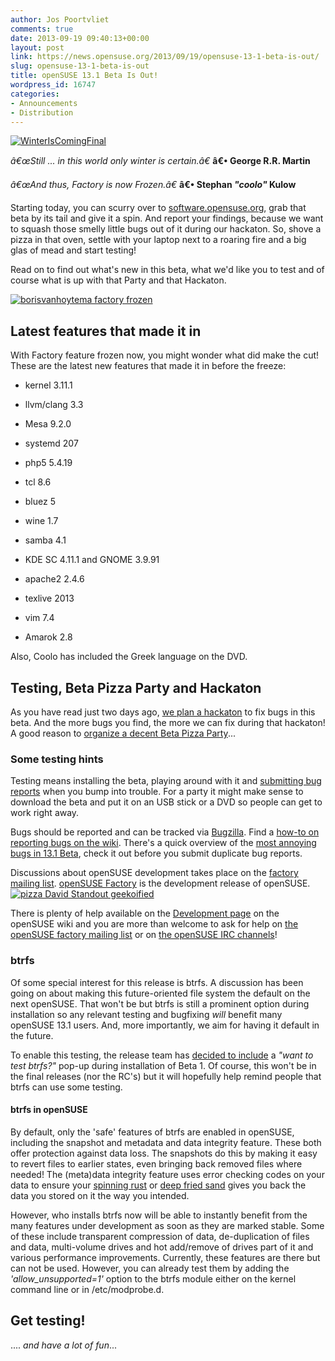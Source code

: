 ```yaml
---
author: Jos Poortvliet
comments: true
date: 2013-09-19 09:40:13+00:00
layout: post
link: https://news.opensuse.org/2013/09/19/opensuse-13-1-beta-is-out/
slug: opensuse-13-1-beta-is-out
title: openSUSE 13.1 Beta Is Out!
wordpress_id: 16747
categories:
- Announcements
- Distribution
---
```


[![WinterIsComingFinal](//news.opensuse.org/wp-content/uploads/2013/09/WinterIsComingFinal.jpg)](//news.opensuse.org/wp-content/uploads/2013/09/WinterIsComingFinal.jpg)

_â€œStill ... in this world only winter is certain.â€_
**â€• George R.R. Martin**

_â€œAnd thus, Factory is now Frozen.â€_
**â€• Stephan _"coolo"_ Kulow**

Starting today, you can scurry over to [software.opensuse.org](http://software.opensuse.org/developer), grab that beta by its tail and give it a spin. And report your findings, because we want to squash those smelly little bugs out of it during our hackaton. So, shove a pizza in that oven, settle with your laptop next to a roaring fire and a big glas of mead and start testing!

Read on to find out what's new in this beta, what we'd like you to test and of course what is up with that Party and that Hackaton.<!-- more -->

[![borisvanhoytema factory frozen](//news.opensuse.org/wp-content/uploads/2013/09/borisvanhoytema-factory-frozen-1-282x300.jpg)](http://www.flickr.com/photos/borisvanhoytema/)


## Latest features that made it in


With Factory feature frozen now, you might wonder what did make the cut! These are the latest new features that made it in before the freeze:



	
  * kernel 3.11.1

	
  * llvm/clang 3.3

	
  * Mesa 9.2.0

	
  * systemd 207

	
  * php5 5.4.19

	
  * tcl 8.6

	
  * bluez 5

	
  * wine 1.7

	
  * samba 4.1

	
  * KDE SC 4.11.1 and GNOME 3.9.91

	
  * apache2 2.4.6

	
  * texlive 2013

	
  * vim 7.4

	
  * Amarok 2.8


Also, Coolo has included the Greek language on the DVD.


## Testing, Beta Pizza Party and Hackaton


As you have read just two days ago, [we plan a hackaton](https://news.opensuse.org/?p=16758) to fix bugs in this beta. And the more bugs you find, the more we can fix during that hackaton! A good reason to [organize a decent Beta Pizza Party](https://news.opensuse.org/?p=16758)...


### Some testing hints


Testing means installing the beta, playing around with it and [submitting bug reports](http://en.opensuse.org/openSUSE:Submitting_bug_reports) when you bump into trouble. For a party it might make sense to download the beta and put it on an USB stick or a DVD so people can get to work right away.

Bugs should be reported and can be tracked via [Bugzilla](http://bugzilla.novell.com/). Find a [how-to on reporting bugs on the wiki](http://en.opensuse.org/openSUSE:Submitting_bug_reports). There's a quick overview of the [most annoying bugs in 13.1 Beta](http://en.opensuse.org/openSUSE:Most_annoying_bugs_13.1_dev#openSUSE_13.1_Beta), check it out before you submit duplicate bug reports.

Discussions about openSUSE development takes place on the [factory mailing list](http://lists.opensuse.org/opensuse-factory). [openSUSE Factory](http://en.opensuse.org/Portal:Factory) is the development release of openSUSE.
[![pizza David Standout geekoified](//news.opensuse.org/wp-content/uploads/2013/09/pizza-David-Standout-geekoified.png)](http://www.flickr.com/photos/standout/)

There is plenty of help available on the [Development page](http://en.opensuse.org/Portal:Development) on the openSUSE wiki and you are more than welcome to ask for help on [the openSUSE factory mailing list](http://lists.opensuse.org/opensuse-factory) or on [the openSUSE IRC channels](http://en.opensuse.org/openSUSE:Communication_channels#Instant_chat_.28IRC.29)!


### btrfs


Of some special interest for this release is btrfs. A discussion has been going on about making this future-oriented file system the default on the next openSUSE. That won't be but btrfs is still a prominent option during installation so any relevant testing and bugfixing _will_ benefit many openSUSE 13.1 users. And, more importantly, we aim for having it default in the future.

To enable this testing, the release team has [decided to include](http://lists.opensuse.org/opensuse-factory/2013-09/msg00349.html) a _"want to test btrfs?"_ pop-up during installation of Beta 1. Of course, this won't be in the final releases (nor the RC's) but it will hopefully help remind people that btrfs can use some testing.


#### btrfs in openSUSE


By default, only the 'safe' features of btrfs are enabled in openSUSE, including the snapshot and metadata and data integrity feature. These both offer protection against data loss. The snapshots do this by making it easy to revert files to earlier states, even bringing back removed files where needed! The (meta)data integrity feature uses error checking codes on your data to ensure your [spinning rust](http://en.wikipedia.org/wiki/Hard_disk_drive) or [deep fried sand](http://en.wikipedia.org/wiki/Solid-state_drive) gives you back the data you stored on it the way you intended.

However, who installs btrfs now will be able to instantly benefit from the many features under development as soon as they are marked stable. Some of these include transparent compression of data, de-duplication of files and data, multi-volume drives and hot add/remove of drives part of it and various performance improvements. Currently, these features are there but can not be used. However, you can already test them by adding the _'allow_unsupported=1'_ option to the btrfs module either on the kernel command line or in /etc/modprobe.d.


## Get testing!


.... _and have a lot of fun_...
